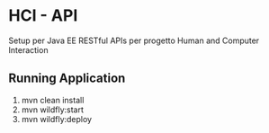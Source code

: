 # HCI - API
Setup per Java EE RESTful APIs per progetto Human and Computer Interaction

## Running Application

1) mvn clean install
2) mvn wildfly:start
3) mvn wildfly:deploy